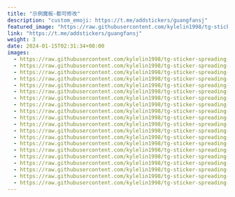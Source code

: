 ```yaml
---
title: "示例魔板-都可修改"
description: "custom_emoji: https://t.me/addstickers/guangfansj"
featured_image: "https://raw.githubusercontent.com/kylelin1998/tg-sticker-spreading-worldwide-images/main/img/d52de15e-6ebc-4737-b8fe-1f271656562a.jpg"
link: "https://t.me/addstickers/guangfansj"
weight: 3
date: 2024-01-15T02:31:34+08:00
images:
  - https://raw.githubusercontent.com/kylelin1998/tg-sticker-spreading-worldwide-images/main/img/d52de15e-6ebc-4737-b8fe-1f271656562a.jpg
  - https://raw.githubusercontent.com/kylelin1998/tg-sticker-spreading-worldwide-images/main/img/d9f9c467-e4ad-493f-9592-254f4ad53a77.jpg
  - https://raw.githubusercontent.com/kylelin1998/tg-sticker-spreading-worldwide-images/main/img/11f44b14-e7ed-458e-b8d6-759dd5c561e0.jpg
  - https://raw.githubusercontent.com/kylelin1998/tg-sticker-spreading-worldwide-images/main/img/010ce81e-0996-40b7-afef-c1eac0fcfe90.jpg
  - https://raw.githubusercontent.com/kylelin1998/tg-sticker-spreading-worldwide-images/main/img/0d1df7dc-a917-4207-926a-450594fa3dc6.jpg
  - https://raw.githubusercontent.com/kylelin1998/tg-sticker-spreading-worldwide-images/main/img/dee40f25-a49c-4c03-a33d-bc554eba704c.jpg
  - https://raw.githubusercontent.com/kylelin1998/tg-sticker-spreading-worldwide-images/main/img/e985eb60-9194-4d41-b7f1-a97705f821d2.jpg
  - https://raw.githubusercontent.com/kylelin1998/tg-sticker-spreading-worldwide-images/main/img/8b3a5b2f-778f-4412-88b9-5efee5f7443e.jpg
  - https://raw.githubusercontent.com/kylelin1998/tg-sticker-spreading-worldwide-images/main/img/f9ab2793-11cd-4817-8d2a-249b527db6a5.jpg
  - https://raw.githubusercontent.com/kylelin1998/tg-sticker-spreading-worldwide-images/main/img/5b6cac6f-9368-4122-850e-fd589dcecb75.jpg
  - https://raw.githubusercontent.com/kylelin1998/tg-sticker-spreading-worldwide-images/main/img/643abac9-ee56-444a-b4ad-9844090a1486.jpg
  - https://raw.githubusercontent.com/kylelin1998/tg-sticker-spreading-worldwide-images/main/img/0cad5628-e2f6-4832-973a-0665cb46f309.jpg
  - https://raw.githubusercontent.com/kylelin1998/tg-sticker-spreading-worldwide-images/main/img/2c3d3a61-4c9f-4d7d-adfa-0eaf60b79424.jpg
  - https://raw.githubusercontent.com/kylelin1998/tg-sticker-spreading-worldwide-images/main/img/5921de14-3fce-483e-9af7-927538881551.jpg
  - https://raw.githubusercontent.com/kylelin1998/tg-sticker-spreading-worldwide-images/main/img/9a248329-5017-4ad8-b134-3e4c00472a7c.jpg
  - https://raw.githubusercontent.com/kylelin1998/tg-sticker-spreading-worldwide-images/main/img/ba9939ea-ee53-4018-ae9d-029129bda5a5.jpg
  - https://raw.githubusercontent.com/kylelin1998/tg-sticker-spreading-worldwide-images/main/img/89809893-692a-421b-bd0b-ed1815821dd9.jpg
  - https://raw.githubusercontent.com/kylelin1998/tg-sticker-spreading-worldwide-images/main/img/01af43a7-2a51-4145-982d-81cec3e0b799.jpg
  - https://raw.githubusercontent.com/kylelin1998/tg-sticker-spreading-worldwide-images/main/img/225007dd-05f3-42eb-853c-dd125c8b6857.jpg
  - https://raw.githubusercontent.com/kylelin1998/tg-sticker-spreading-worldwide-images/main/img/e0b2a675-b0a7-45ad-921a-646e3e8831f7.jpg
---
```

